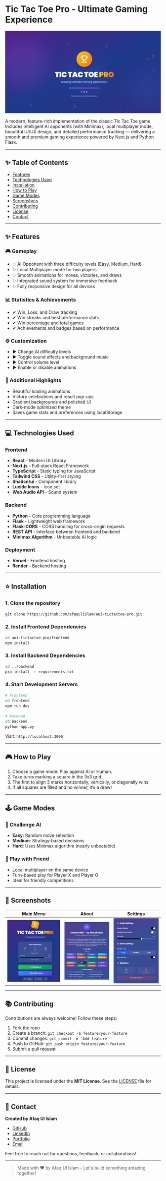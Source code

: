 # Tic Tac Toe Pro - Ultimate Gaming Experience

![Tic Tac Toe Pro Banner](./public/tic-tac-toe-ai-banner.jpg)

A modern, feature-rich implementation of the classic Tic Tac Toe game. Includes intelligent AI opponents (with Minimax), local multiplayer mode, beautiful UI/UX design, and detailed performance tracking — delivering a smooth and premium gaming experience powered by Next.js and Python Flask.

---

## ✨ Table of Contents

- [Features](#features)
- [Technologies Used](#technologies-used)
- [Installation](#installation)
- [How to Play](#how-to-play)
- [Game Modes](#game-modes)
- [Screenshots](#screenshots)
- [Contributing](#contributing)
- [License](#license)
- [Contact](#contact)

---

## ✨ Features

### 🎮 Gameplay

- ✨ AI Opponent with three difficulty levels (Easy, Medium, Hard)
- ✨ Local Multiplayer mode for two players
- ✨ Smooth animations for moves, victories, and draws
- ✨ Integrated sound system for immersive feedback
- ✨ Fully responsive design for all devices

### 📊 Statistics & Achievements

- ✔ Win, Loss, and Draw tracking
- ✔ Win streaks and best performance stats
- ✔ Win percentage and total games
- ✔ Achievements and badges based on performance

### ⚙️ Customization

- ▶ Change AI difficulty levels
- ▶ Toggle sound effects and background music
- ▶ Control volume level
- ▶ Enable or disable animations

### 🌟 Additional Highlights

- Beautiful loading animations
- Victory celebrations and result pop-ups
- Gradient backgrounds and polished UI
- Dark-mode optimized theme
- Saves game stats and preferences using localStorage

---

## 💻 Technologies Used

### Frontend

- **React** - Modern UI Library
- **Next.js** - Full-stack React Framework
- **TypeScript** - Static typing for JavaScript
- **Tailwind CSS** - Utility-first styling
- **Shadcn/ui** - Component library
- **Lucide Icons** - Icon set
- **Web Audio API** - Sound system

### Backend

- **Python** - Core programming language
- **Flask** - Lightweight web framework
- **Flask-CORS** - CORS handling for cross-origin requests
- **REST API** - Interface between frontend and backend
- **Minimax Algorithm** - Unbeatable AI logic

### Deployment

- **Vercel** - Frontend hosting
- **Render** - Backend hosting

---

## ⭐ Installation

### 1. Clone the repository

```bash
git clone https://github.com/afaqulislam/aui-tictactoe-pro.git
```

### 2. Install Frontend Dependencies

```bash
cd aui-tictactoe-pro/frontend
npm install
```

### 3. Install Backend Dependencies

```bash
cd ../backend
pip install -r requirements.txt
```

### 4. Start Development Servers

```bash
# Frontend
cd frontend
npm run dev

# Backend
cd backend
python app.py
```

Visit: `http://localhost:3000`

---

## 🎮 How to Play

1. Choose a game mode: Play against AI or Human.
2. Take turns marking a square in the 3x3 grid.
3. The first to align 3 marks horizontally, vertically, or diagonally wins.
4. If all squares are filled and no winner, it’s a draw!

---

## 🕹️ Game Modes

### 🤖 Challenge AI

- **Easy**: Random move selection
- **Medium**: Strategy-based decisions
- **Hard**: Uses Minimax algorithm (nearly unbeatable)

### 👥 Play with Friend

- Local multiplayer on the same device
- Turn-based play for Player X and Player O
- Ideal for friendly competitions

---

## 📸 Screenshots

| Main Menu                           | About                        | Settings                           |
| ----------------------------------- | ---------------------------- | ---------------------------------- |
| ![Main Menu](./public/mainmenu.jpg) | ![About](./public/about.jpg) | ![Settings](./public/settings.jpg) |

---

## 📚 Contributing

Contributions are always welcome! Follow these steps:

1. Fork the repo
2. Create a branch: `git checkout -b feature/your-feature`
3. Commit changes: `git commit -m 'Add feature'`
4. Push to GitHub: `git push origin feature/your-feature`
5. Submit a pull request

---

## 📄 License

This project is licensed under the **MIT License**. See the [LICENSE](LICENSE) file for details.

---

## 💬 Contact

**Created by Afaq Ul Islam**

- [GitHub](https://github.com/afaqulislam)
- [LinkedIn](https://www.linkedin.com/in/afaqulislam)
- [Portfolio](https://aui-portfolio.vercel.app)
- [Email](afaqulislam707@gmail.com)

Feel free to reach out for questions, feedback, or collaborations!

---

> Made with ❤️ by Afaq Ul Islam - Let's build something amazing together!
